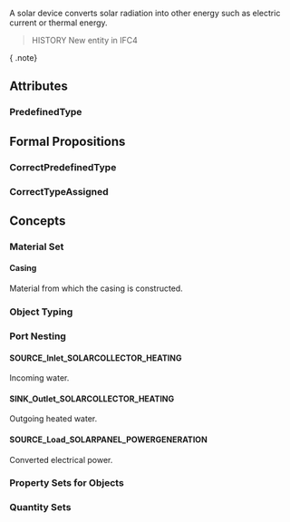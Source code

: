 A solar device converts solar radiation into other energy such as electric current or thermal energy.

<!-- end of short definition -->


> HISTORY New entity in IFC4

{ .note}
>

## Attributes

### PredefinedType


## Formal Propositions

### CorrectPredefinedType


### CorrectTypeAssigned

## Concepts

### Material Set



#### Casing

Material from which the casing is constructed.

### Object Typing



### Port Nesting



#### SOURCE_Inlet_SOLARCOLLECTOR_HEATING

Incoming water.

#### SINK_Outlet_SOLARCOLLECTOR_HEATING

Outgoing heated water.

#### SOURCE_Load_SOLARPANEL_POWERGENERATION

Converted electrical power.

### Property Sets for Objects



### Quantity Sets



